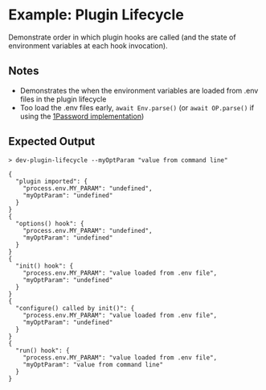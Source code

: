 # Example: Plugin Lifecycle

Demonstrate order in which plugin hooks are called (and the state of environment variables at each hook invocation).

## Notes

- Demonstrates the when the environment variables are loaded from .env files in the plugin lifecycle
- Too load the .env files early, `await Env.parse()` (or `await OP.parse()` if using the [1Password implementation](../dev-1password-env#readme))

## Expected Output

```console
> dev-plugin-lifecycle --myOptParam "value from command line"

{
  "plugin imported": {
    "process.env.MY_PARAM": "undefined",
    "myOptParam": "undefined"
  }
}
{
  "options() hook": {
    "process.env.MY_PARAM": "undefined",
    "myOptParam": "undefined"
  }
}
{
  "init() hook": {
    "process.env.MY_PARAM": "value loaded from .env file",
    "myOptParam": "undefined"
  }
}
{
  "configure() called by init()": {
    "process.env.MY_PARAM": "value loaded from .env file",
    "myOptParam": "undefined"
  }
}
{
  "run() hook": {
    "process.env.MY_PARAM": "value loaded from .env file",
    "myOptParam": "value from command line"
  }
}
```
